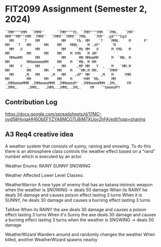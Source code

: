 # FIT2099 Assignment (Semester 2, 2024)

```
`7MM"""YMM  `7MMF'      `7MM"""Yb. `7MM"""YMM  `7MN.   `7MF'    MMP""MM""YMM `7MMF'  `7MMF'`7MMF'`7MN.   `7MF' .g8"""bgd  
  MM    `7    MM          MM    `Yb. MM    `7    MMN.    M      P'   MM   `7   MM      MM    MM    MMN.    M .dP'     `M  
  MM   d      MM          MM     `Mb MM   d      M YMb   M           MM        MM      MM    MM    M YMb   M dM'       `  
  MMmmMM      MM          MM      MM MMmmMM      M  `MN. M           MM        MMmmmmmmMM    MM    M  `MN. M MM           
  MM   Y  ,   MM      ,   MM     ,MP MM   Y  ,   M   `MM.M           MM        MM      MM    MM    M   `MM.M MM.    `7MMF'
  MM     ,M   MM     ,M   MM    ,dP' MM     ,M   M     YMM           MM        MM      MM    MM    M     YMM `Mb.     MM  
.JMMmmmmMMM .JMMmmmmMMM .JMMmmmdP' .JMMmmmmMMM .JML.    YM         .JMML.    .JMML.  .JMML..JMML..JML.    YM   `"bmmmdPY  
```

## Contribution Log
https://docs.google.com/spreadsheets/d/17MC-oyd58HjysaHH6ObEFYZYA8MCO7U8iM7XUoy2hFA/edit?usp=sharing

## A3 Req4 creative idea
A weather system that consists of sunny, raining and snowing. 
To do this there is an atmosphere class controls the weather effect based on a “rand” number which is executed by an actor.  


Weather Enums:
RAINY
SUNNY
SNOWING


Weather Affected Lower Level Classes:

WeatherWarrior
A new type of enemy that has an katana intrinsic weapon 
when the weather is SNOWING -> deals 50 damage
When its RAINY he deals 30 damage and causes poison effect lasting 3 turns
When it is SUNNY, he deals 30 damage and causes a burning effect lasting 3 turns

TallAxe
When its RAINY the axe deals 30 damage and causes a poison effect lasting 3 turns
When it's Sunny the axe deals 30 damage and causes a burning effect lasting 3 turns
when the weather is SNOWING -> deals 50 damage

WeatherWizard
Wanders around and randomly changes the weather
When killed, another WeatherWizard spawns nearby







